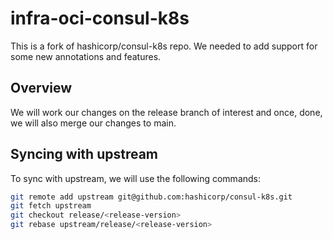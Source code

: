 # infra-oci-consul-k8s

This is a fork of hashicorp/consul-k8s repo. We needed to add support for some new annotations and features.

## Overview

We will work our changes on the release branch of interest and once, done, we will also merge our changes to main.

## Syncing with upstream

To sync with upstream, we will use the following commands:

```bash
git remote add upstream git@github.com:hashicorp/consul-k8s.git
git fetch upstream
git checkout release/<release-version>
git rebase upstream/release/<release-version>
```